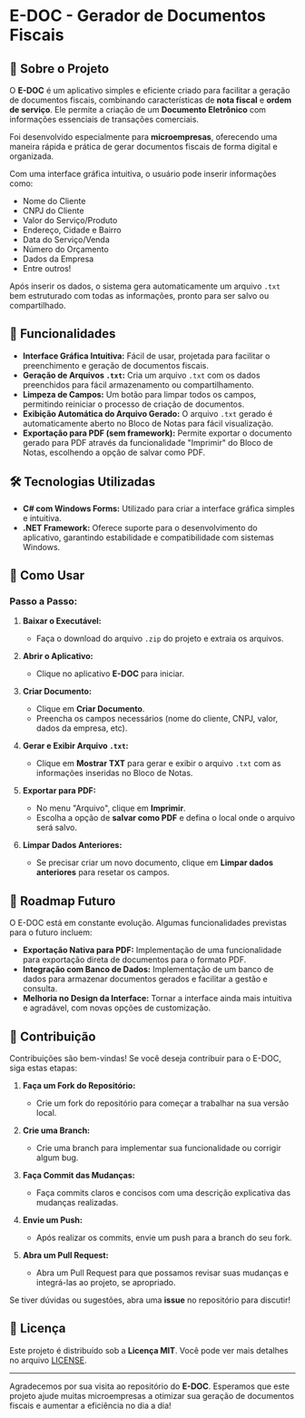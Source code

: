 # E-DOC - Gerador de Documentos Fiscais

## 📄 Sobre o Projeto

O **E-DOC** é um aplicativo simples e eficiente criado para facilitar a geração de documentos fiscais, combinando características de **nota fiscal** e **ordem de serviço**. Ele permite a criação de um **Documento Eletrônico** com informações essenciais de transações comerciais.

Foi desenvolvido especialmente para **microempresas**, oferecendo uma maneira rápida e prática de gerar documentos fiscais de forma digital e organizada.

Com uma interface gráfica intuitiva, o usuário pode inserir informações como:

- Nome do Cliente
- CNPJ do Cliente
- Valor do Serviço/Produto
- Endereço, Cidade e Bairro
- Data do Serviço/Venda
- Número do Orçamento
- Dados da Empresa
- Entre outros!

Após inserir os dados, o sistema gera automaticamente um arquivo `.txt` bem estruturado com todas as informações, pronto para ser salvo ou compartilhado.

## 🚀 Funcionalidades

- **Interface Gráfica Intuitiva:** Fácil de usar, projetada para facilitar o preenchimento e geração de documentos fiscais.
- **Geração de Arquivos `.txt`:** Cria um arquivo `.txt` com os dados preenchidos para fácil armazenamento ou compartilhamento.
- **Limpeza de Campos:** Um botão para limpar todos os campos, permitindo reiniciar o processo de criação de documentos.
- **Exibição Automática do Arquivo Gerado:** O arquivo `.txt` gerado é automaticamente aberto no Bloco de Notas para fácil visualização.
- **Exportação para PDF (sem framework):** Permite exportar o documento gerado para PDF através da funcionalidade "Imprimir" do Bloco de Notas, escolhendo a opção de salvar como PDF.

## 🛠 Tecnologias Utilizadas

- **C# com Windows Forms:** Utilizado para criar a interface gráfica simples e intuitiva.
- **.NET Framework:** Oferece suporte para o desenvolvimento do aplicativo, garantindo estabilidade e compatibilidade com sistemas Windows.

## 📝 Como Usar

### Passo a Passo:

1. **Baixar o Executável:**
   - Faça o download do arquivo `.zip` do projeto e extraia os arquivos.
   
2. **Abrir o Aplicativo:**
   - Clique no aplicativo **E-DOC** para iniciar.

3. **Criar Documento:**
   - Clique em **Criar Documento**.
   - Preencha os campos necessários (nome do cliente, CNPJ, valor, dados da empresa, etc).

4. **Gerar e Exibir Arquivo `.txt`:**
   - Clique em **Mostrar TXT** para gerar e exibir o arquivo `.txt` com as informações inseridas no Bloco de Notas.

5. **Exportar para PDF:**
   - No menu "Arquivo", clique em **Imprimir**.
   - Escolha a opção de **salvar como PDF** e defina o local onde o arquivo será salvo.

6. **Limpar Dados Anteriores:**
   - Se precisar criar um novo documento, clique em **Limpar dados anteriores** para resetar os campos.

## 📌 Roadmap Futuro

O E-DOC está em constante evolução. Algumas funcionalidades previstas para o futuro incluem:

- **Exportação Nativa para PDF:** Implementação de uma funcionalidade para exportação direta de documentos para o formato PDF.
- **Integração com Banco de Dados:** Implementação de um banco de dados para armazenar documentos gerados e facilitar a gestão e consulta.
- **Melhoria no Design da Interface:** Tornar a interface ainda mais intuitiva e agradável, com novas opções de customização.

## 🤝 Contribuição

Contribuições são bem-vindas! Se você deseja contribuir para o E-DOC, siga estas etapas:

1. **Faça um Fork do Repositório:**
   - Crie um fork do repositório para começar a trabalhar na sua versão local.

2. **Crie uma Branch:**
   - Crie uma branch para implementar sua funcionalidade ou corrigir algum bug.

3. **Faça Commit das Mudanças:**
   - Faça commits claros e concisos com uma descrição explicativa das mudanças realizadas.

4. **Envie um Push:**
   - Após realizar os commits, envie um push para a branch do seu fork.

5. **Abra um Pull Request:**
   - Abra um Pull Request para que possamos revisar suas mudanças e integrá-las ao projeto, se apropriado.

Se tiver dúvidas ou sugestões, abra uma **issue** no repositório para discutir!

## 📜 Licença

Este projeto é distribuído sob a **Licença MIT**. Você pode ver mais detalhes no arquivo [LICENSE](LICENSE).

---

Agradecemos por sua visita ao repositório do **E-DOC**. Esperamos que este projeto ajude muitas microempresas a otimizar sua geração de documentos fiscais e aumentar a eficiência no dia a dia!
